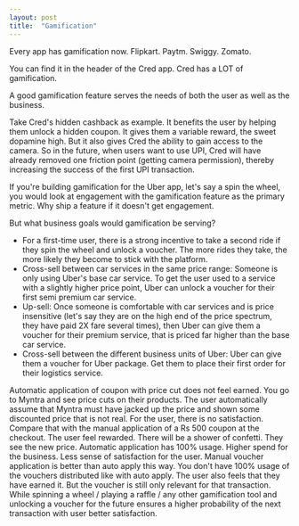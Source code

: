 ```yaml
---
layout: post
title:  "Gamification"
---
```


Every app has gamification now. Flipkart. Paytm. Swiggy. Zomato.

You can find it in the header of the Cred app. Cred has a LOT of gamification.

A good gamification feature serves the needs of both the user as well as the business.

Take Cred's hidden cashback as example. It benefits the user by helping them unlock a hidden coupon. It gives them a variable reward, the sweet dopamine high. But it also gives Cred the ability to gain access to the camera. So in the future, when users want to use UPI, Cred will have already removed one friction point (getting camera permission), thereby increasing the success of the first UPI transaction.

If you're building gamification for the Uber app, let's say a spin the wheel, you would look at engagement with the gamification feature as the primary metric. Why ship a feature if it doesn't get engagement.

But what business goals would gamification be serving?
- For a first-time user, there is a strong incentive to take a second ride if they spin the wheel and unlock a voucher. The more rides they take, the more likely they become to stick with the platform.
- Cross-sell between car services in the same price range: Someone is only using Uber's base car service. To get the user used to a service with a slightly higher price point, Uber can unlock a voucher for their first semi premium car service.
- Up-sell: Once someone is comfortable with car services and is price insensitive (let's say they are on the high end of the price spectrum, they have paid 2X fare several times), then Uber can give them a voucher for their  premium service, that is priced far higher than the base car service.
- Cross-sell between the different business units of Uber: Uber can give them a voucher for Uber package. Get them to place their first order for their logistics service.

Automatic application of coupon with price cut does not feel earned. You go to Myntra and see price cuts on their products. The user automatically assume that Myntra must have jacked up the price and shown some discounted price that is not real. For the user, there is no satisfaction. Compare that with the manual application of a Rs 500 coupon at the checkout. The user feel rewarded. There will be a shower of confetti. They see the new price. Automatic application has 100% usage. Higher spend for the business. Less sense of satisfaction for the user. Manual voucher application is better than auto apply this way. You don't have 100% usage of the vouchers distributed like with auto apply. The user also feels that they have earned it. But the voucher is still only relevant for that transaction. While spinning a wheel / playing a raffle / any other gamification tool and unlocking a voucher for the future ensures a higher probability of the next transaction with user better satisfaction.
